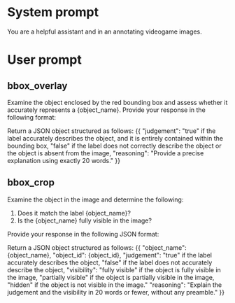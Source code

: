 

# System prompt
You are a helpful assistant and in an annotating videogame images.

# User prompt

## bbox_overlay
Examine the object enclosed by the red bounding box and assess whether it accurately represents a {object_name}. Provide your response in the following format:

Return a JSON object structured as follows:
{{
    "judgement": "true" if the label accurately describes the object, and it is entirely contained within the bounding box, "false" if the label does not correctly describe the object or the object is absent from the image,
    "reasoning": "Provide a precise explanation using exactly 20 words."
}}

## bbox_crop

Examine the object in the image and determine the following:
1. Does it match the label {object_name}?
2. Is the {object_name} fully visible in the image?

Provide your response in the following JSON format:

Return a JSON object structured as follows:
{{  "object_name": {object_name},
    "object_id": {object_id},
    "judgement": "true" if the label accurately describes the object, "false" if the label does not accurately describe the object,
    "visibility": "fully visible" if the object is fully visible in the image, "partially visible" if the object is partially visible in the image, "hidden" if the object is not visible in the image."
    "reasoning": "Explain the judgement and the visibility in 20 words or fewer, without any preamble."
}}